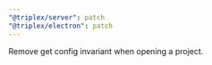 ```yaml
---
"@triplex/server": patch
"@triplex/electron": patch
---
```


Remove get config invariant when opening a project.

